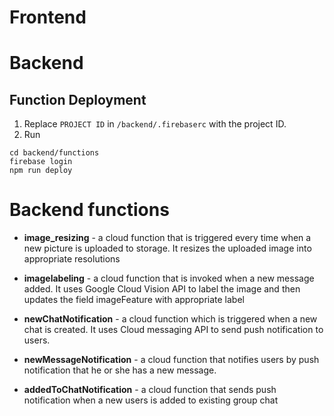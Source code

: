 # Frontend

# Backend
## Function Deployment
1. Replace `PROJECT ID` in `/backend/.firebaserc` with the project ID.
2. Run
```
cd backend/functions
firebase login
npm run deploy
```

# Backend functions

* **image_resizing** - a cloud function that is triggered every time when a new picture is uploaded to storage. It resizes the uploaded image into appropriate resolutions

* **imagelabeling** - a cloud function that is invoked when a new message added. It uses Google Cloud Vision API to label the image and then updates the field imageFeature with appropriate label

* **newChatNotification** - a cloud function which is triggered when a new chat is created. It uses Cloud messaging API to send push notification to users.

* **newMessageNotification** - a cloud function that notifies users by push notification that he or she has a new message.

* **addedToChatNotification** - a cloud function that sends push notification when a new users is added to existing group chat

